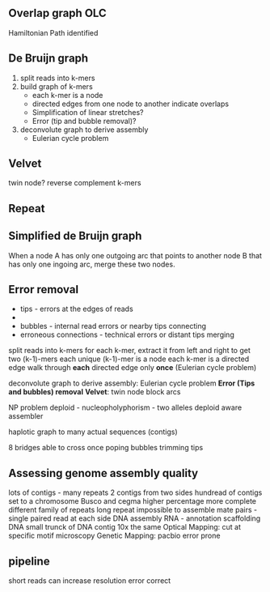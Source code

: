## Overlap graph OLC
Hamiltonian Path identified
## De Bruijn graph
1. split reads into k-mers
2. build graph of k-mers
	* each k-mer is a node
	* directed edges from one node to another indicate overlaps
	* Simplification of linear stretches?
	* Error (tip and bubble removal)?
3. deconvolute graph to derive assembly
	* Eulerian cycle problem
## Velvet
twin node?
reverse complement k-mers
## Repeat

## Simplified de Bruijn graph
When a node A has only one outgoing arc that points to another node B that has only one ingoing arc, merge these two nodes.
## Error removal
* tips - errors at the edges of reads
* 
* bubbles - internal read errors or nearby tips connecting
* erroneous connections - technical errors or distant tips merging

split reads into k-mers
for each k-mer, extract it from left and right to get two (k-1)-mers
each unique (k-1)-mer is a node
each k-mer is a directed edge 
walk through **each** directed edge only **once** (Eulerian cycle problem)

deconvolute graph to derive assembly: Eulerian cycle problem
**Error (Tips and bubbles) removal**
**Velvet**: twin node block arcs 


NP problem 
deploid - nucleopholyphorism - two alleles
deploid aware assembler

haplotic
graph to many actual sequences (contigs)

8 bridges able to cross once
poping bubbles trimming tips

## Assessing genome assembly quality
lots of contigs - many repeats
2 contigs from two sides 
hundread of contigs set to a chromosome
Busco and cegma higher percentage more complete
 different family of repeats 
 long repeat impossible to assemble
 mate pairs - single paired read at each side
 DNA assembly
 RNA - annotation
 scaffolding DNA
 small trunck of DNA 
 contig
 10x the same
 Optical Mapping: cut at specific motif microscopy
 Genetic Mapping:
 pacbio error prone

## pipeline

 short reads can increase resolution 
 error correct 

<!--stackedit_data:
eyJoaXN0b3J5IjpbMTQwNDU5Mjc2MCwtMTUzODI1MDE5MiwtMT
QxNTMyMDU5NiwtMTgwNjI5NjYyNSwyMDEyNzI3NzcxLC0xOTEw
MDUyMjkxLC0xMTk3NzYwMDQsLTU3NTk0MzQ4NywtMTI0NTk4MT
kxMSwtNTc4NDI2NzExLDUzNjg1MTkwNSw0Mzg3MzEyMDksMTQ0
MzAwMzk0MywtMTQxMDIyNDgzLC0yMDQ2MDk0OTgxLC05NDA5Nj
Y0MzYsLTE5Njc5MTEzNzgsMjA5NjQxNzQyMiwyMDAwMTE4Mjgz
LDEyNDM1NzM0OTddfQ==
-->